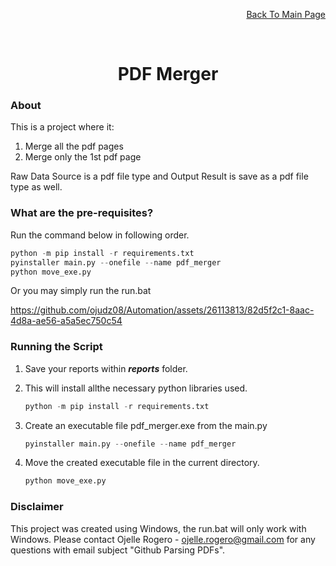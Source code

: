 <p align="right"><a href="https://github.com/ojudz08/AutomationProjects/tree/main">Back To Main Page</a></p>


<!-- PROJECT LOGO -->
<br />
<div align="center">
<h1 align="center">PDF Merger</h1>
</div>


<!-- ABOUT PROJECT -->
### About

This is a project where it:
1. Merge all the pdf pages
2. Merge only the 1st pdf page

Raw Data Source is a pdf file type and Output Result is save as a pdf file type as well.

### What are the pre-requisites?

Run the command below in following order.

```Python
python -m pip install -r requirements.txt
pyinstaller main.py --onefile --name pdf_merger
python move_exe.py
```

Or you may simply run the run.bat

https://github.com/ojudz08/Automation/assets/26113813/82d5f2c1-8aac-4d8a-ae56-a5a5ec750c54


### Running the Script
1. Save your reports within __*reports*__ folder.

2. This will install allthe necessary python libraries used.
   ```Python
   python -m pip install -r requirements.txt
   ```

3. Create an executable file pdf_merger.exe from the main.py
   ```Python
   pyinstaller main.py --onefile --name pdf_merger
   ```

4. Move the created executable file in the current directory.
   ```Python
   python move_exe.py
   ```


<!-- CONTACT -->
### Disclaimer

This project was created using Windows, the run.bat will only work with Windows. Please contact Ojelle Rogero - ojelle.rogero@gmail.com for any questions with email subject "Github Parsing PDFs".
